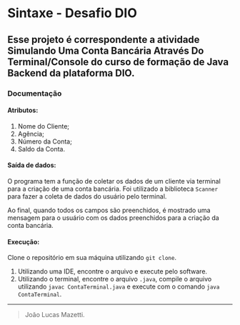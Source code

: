 # Sintaxe - Desafio DIO

Esse projeto é correspondente a atividade **Simulando Uma Conta Bancária Através Do Terminal/Console** 
do curso de formação de **Java Backend** da plataforma **DIO**.
---
### Documentação
#### Atributos:
1. Nome do Cliente;
2. Agência;
3. Número da Conta;
4. Saldo da Conta.

#### Saída de dados:
O programa tem a função de coletar os dados de um cliente via terminal para a criação
de uma conta bancária. Foi utilizado a biblioteca `Scanner` para fazer a coleta de dados
do usuário pelo terminal.

Ao final, quando todos os campos são preenchidos, é mostrado uma mensagem para o usuário com os dados preenchidos
para a criação da conta bancária.

#### Execução:
Clone o repositório em sua máquina utilizando `git clone`.

1. Utilizando uma IDE, encontre o arquivo e execute pelo software.
2. Utilizando o terminal, encontre o arquivo `.java`, compile o arquivo utilizando `javac ContaTerminal.java` e execute
com o comando `java ContaTerminal`.
---
> João Lucas Mazetti.